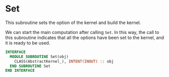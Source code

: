 # Set

This subroutine sets the option of the kernel and build the kernel.

We can start the main computation after calling `Set`. In this way, the call to this subroutine indicates that all the options have been set to the kernel, and it is ready to be used.

```fortran
INTERFACE
  MODULE SUBROUTINE Set(obj)
    CLASS(AbstractKernel_), INTENT(INOUT) :: obj
  END SUBROUTINE Set
END INTERFACE
```
